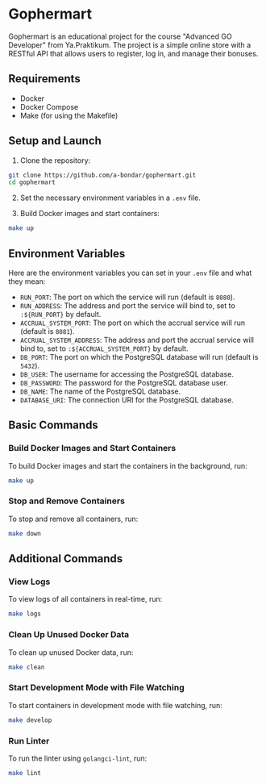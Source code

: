 # Gophermart

Gophermart is an educational project for the course "Advanced GO Developer" from Ya.Praktikum.
The project is a simple online store with a RESTful API that allows users to register, log in, and manage their bonuses.

## Requirements

- Docker
- Docker Compose
- Make (for using the Makefile)

## Setup and Launch

1. Clone the repository:

 ```sh
 git clone https://github.com/a-bondar/gophermart.git
 cd gophermart
 ```

2. Set the necessary environment variables in a `.env` file.

3. Build Docker images and start containers:

 ```sh
 make up
 ```

## Environment Variables

Here are the environment variables you can set in your `.env` file and what they mean:

- `RUN_PORT`: The port on which the service will run (default is `8080`).
- `RUN_ADDRESS`: The address and port the service will bind to, set to `:${RUN_PORT}` by default.
- `ACCRUAL_SYSTEM_PORT`: The port on which the accrual service will run (default is `8081`).
- `ACCRUAL_SYSTEM_ADDRESS`: The address and port the accrual service will bind to, set to `:${ACCRUAL_SYSTEM_PORT}` by default.
- `DB_PORT`: The port on which the PostgreSQL database will run (default is `5432`).
- `DB_USER`: The username for accessing the PostgreSQL database.
- `DB_PASSWORD`: The password for the PostgreSQL database user.
- `DB_NAME`: The name of the PostgreSQL database.
- `DATABASE_URI`: The connection URI for the PostgreSQL database.

## Basic Commands

### Build Docker Images and Start Containers

To build Docker images and start the containers in the background, run:

 ```sh
 make up
 ```

### Stop and Remove Containers

To stop and remove all containers, run:

 ```sh
 make down
 ```

## Additional Commands

### View Logs

To view logs of all containers in real-time, run:

 ```sh
 make logs
 ```

### Clean Up Unused Docker Data

To clean up unused Docker data, run:

 ```sh
 make clean
 ```

### Start Development Mode with File Watching

To start containers in development mode with file watching, run:

 ```sh
 make develop
 ```

### Run Linter

To run the linter using `golangci-lint`, run:

 ```sh
 make lint
 ```